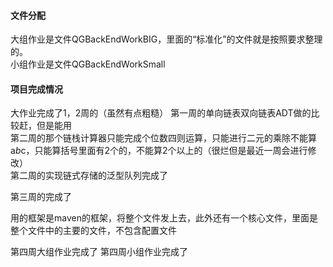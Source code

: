 #### 文件分配
大组作业是文件QGBackEndWorkBIG，里面的“标准化”的文件就是按照要求整理的。<br>
小组作业是文件QGBackEndWorkSmall

#### 项目完成情况
大作业完成了1，2周的（虽然有点粗糙）
第一周的单向链表双向链表ADT做的比较赶，但是能用<br>
第二周的那个链栈计算器只能完成个位数四则运算，只能进行二元的乘除不能算a*b*c，只能算括号里面有2个的，不能算2个以上的（很烂但是最近一周会进行修改）<br>
第二周的实现链式存储的泛型队列完成了<br>



第三周的完成了<br>

用的框架是maven的框架，将整个文件发上去，此外还有一个核心文件，里面是整个文件中的主要的文件，不包含配置文件



第四周大组作业完成了
第四周小组作业完成了
